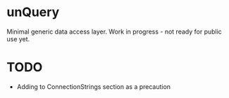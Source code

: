 unQuery
=======

Minimal generic data access layer. Work in progress - not ready for public use yet.

TODO
====

* Adding <clear /> to ConnectionStrings section as a precaution
